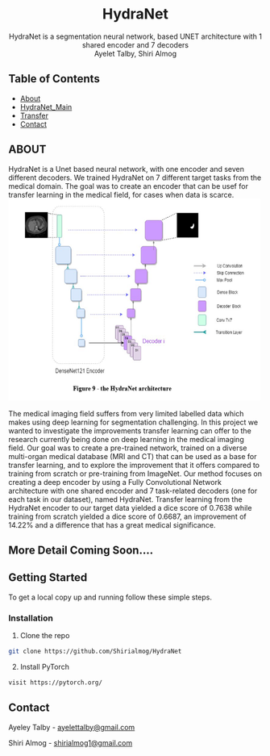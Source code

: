 

<p align="center">

  <h1 align="center">HydraNet</h1>

  <p align="center">
    HydraNet is a segmentation neural network, 
    based UNET architecture with 1 shared encoder and 7 decoders
    <br />
    Ayelet Talby,  Shiri Almog
   
  </p>




<!-- TABLE OF CONTENTS -->
## Table of Contents

* [About](#ABOUT)
* [HydraNet_Main](#built-with)
* [Transfer](#built-with)
* [Contact](#contact)

<!-- ABOUT  -->
## ABOUT
HydraNet is a Unet based neural network, with one encoder and seven different decoders.
We trained HydraNet on 7 different target tasks from the medical domain. The goal was 
to create an encoder that can be usef for transfer learning in the medical field, 
for cases when data is scarce.
<br>
<img src="accessory/HN_logic.PNG" alt="drawing" height="400" width="500"/>


<p>
The medical imaging field suffers from very limited labelled data which makes using 
deep learning for segmentation challenging. In this project we wanted to investigate the 
improvements transfer learning can offer to the research currently being done on 
deep learning in the medical imaging field. Our goal was to create a pre-trained 
network, trained on a diverse multi-organ medical database (MRI and CT) that can 
be used as a base for transfer learning, and to explore the improvement that it 
offers compared to training from scratch or pre-training from ImageNet. 
Our method focuses on creating a deep encoder by using a Fully Convolutional 
Network architecture with one shared encoder and 7 task-related decoders 
(one for each task in our dataset), named HydraNet. Transfer learning from 
the HydraNet encoder to our target data yielded a dice score of 0.7638 while 
training from scratch yielded a dice score of 0.6687, an improvement of 14.22% 
and a difference that has a great medical significance. </p>

## More Detail Coming Soon.... 


<!-- GETTING STARTED -->
## Getting Started

To get a local copy up and running follow these simple steps.


### Installation
 
1. Clone the repo
```sh
git clone https://github.com/Shirialmog/HydraNet
```
2. Install PyTorch
```sh
visit https://pytorch.org/
```


 
<!-- CONTACT -->
## Contact

Ayeley Talby - ayelettalby@gmail.com

Shiri Almog - shirialmog1@gmail.com





